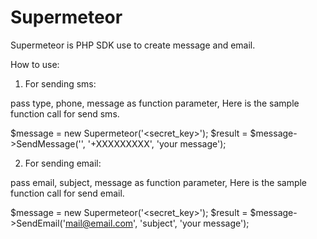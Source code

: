 # Supermeteor
Supermeteor is PHP SDK use to create message and email.

How to use:

1. For sending sms:

pass type, phone, message as function parameter,
Here is the sample function call for send sms.

$message = new Supermeteor('<secret_key>');
$result = $message->SendMessage('<type>', '+XXXXXXXXX', 'your message');

2. For sending email:

pass email, subject, message as function parameter,
Here is the sample function call for send email.

$message = new Supermeteor('<secret_key>');
$result = $message->SendEmail('mail@email.com', 'subject', 'your message');

